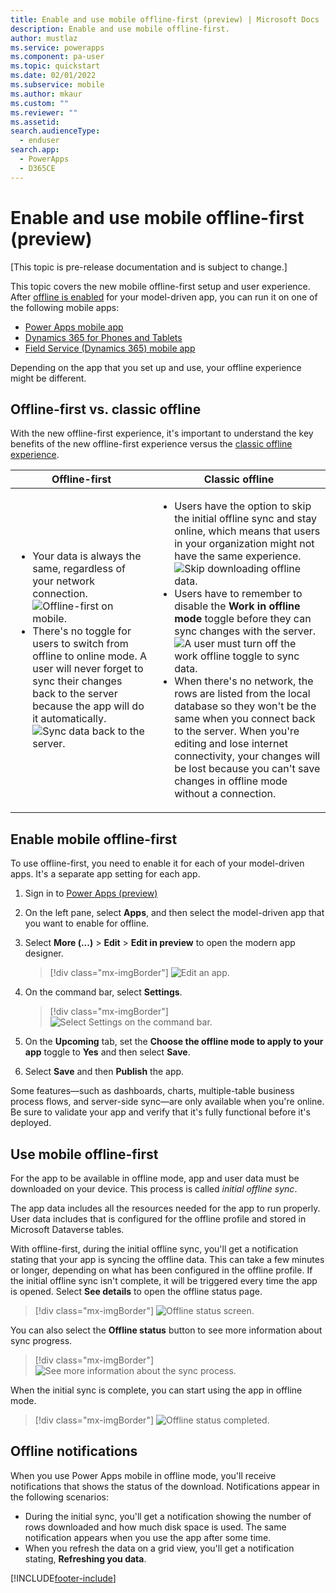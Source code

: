 ```yaml
---
title: Enable and use mobile offline-first (preview) | Microsoft Docs
description: Enable and use mobile offline-first.
author: mustlaz
ms.service: powerapps
ms.component: pa-user
ms.topic: quickstart
ms.date: 02/01/2022
ms.subservice: mobile
ms.author: mkaur
ms.custom: ""
ms.reviewer: ""
ms.assetid: 
search.audienceType: 
  - enduser
search.app: 
  - PowerApps
  - D365CE
---
```


# Enable and use mobile offline-first (preview)

[This topic is pre-release documentation and is subject to change.]

This topic covers the new mobile offline-first setup and user experience. After [offline is enabled](setup-mobile-offline.md) for your model-driven app, you can run it on one of the following mobile apps:

- [Power Apps mobile app](run-powerapps-on-mobile.md)
- [Dynamics 365 for Phones and Tablets](/dynamics365/mobile-app/overview)
- [Field Service (Dynamics 365) mobile app](/dynamics365/field-service/mobile-2020-power-platform)

Depending on the app that you set up and use, your offline experience might be different. 


## Offline-first vs. classic offline

With the new offline-first experience, it's important to understand the key benefits of the new offline-first experience versus the [classic offline experience](/dynamics365/mobile-app/work-in-offline-mode). 



|Offline-first| Classic offline  |
|---------|---------|
| <ul><li>Your data is always the same, regardless of your network connection. </li> <div></div> <div></div> ![Offline-first on mobile.](media/offline-first-classic-3.png) <li> There's no toggle for users to switch from offline to online mode. A user will never forget to sync their changes back to the server because the app will do it automatically. <div></div> ![Sync data back to the server.](media/offline-first-classic-4.png) </li></ul>    |   <ul> <li> Users have the option to skip the initial offline sync and stay online, which means that users in your organization might not have the same experience. <div></div> ![Skip downloading offline data.](media/offline-first-classic-1.png) </li> <li> Users have to remember to disable the **Work in offline mode** toggle before they can sync changes with the server. <div></div> ![A user must turn off the work offline toggle to sync data.](media/offline-first-classic-2.png) </li> <div></div> </li> <li> When there's no network, the rows are listed from the local database so they won't be the same when you connect back to the server. When you're editing and lose internet connectivity, your changes will be lost because you can't save changes in offline mode without a connection. </li></ul>  |


## Enable mobile offline-first

To use offline-first, you need to enable it for each of your model-driven apps. It's a separate app setting for each app.

1. Sign in to [Power Apps (preview)](https://make.powerapps.com/?utm_source=padocs&utm_medium=linkinadoc&utm_campaign=referralsfromdoc) 

2. On the left pane, select **Apps**, and then select the model-driven app that you want to enable for offline.

3. Select **More (...)** > **Edit** > **Edit in preview** to open the modern app designer.

    > [!div class="mx-imgBorder"]
    > ![Edit an app.](media/offline-edit-app.png)
 
4. On the command bar, select **Settings**.

    > [!div class="mx-imgBorder"]
    > ![Select Settings on the command bar.](media/mobile-offline-image4.png)

5. On the **Upcoming** tab, set the **Choose the offline mode to apply to your app** toggle to **Yes** and then select **Save**.

6. Select **Save** and then **Publish** the app.


Some features—such as dashboards, charts, multiple-table business process flows, and server-side sync—are only available when you're online. Be sure to validate your app and verify that it's fully functional before it's deployed. 

## Use mobile offline-first

For the app to be available in offline mode, app and user data must be downloaded on your device. This process is called *initial offline sync*.

The app data includes all the resources needed for the app to run properly. User data includes that is configured for the offline profile and stored in Microsoft Dataverse tables.

With offline-first, during the initial offline sync, you'll get a notification stating that your app is syncing the offline data. This can take a few minutes or longer, depending on what has been configured in the offline profile. If the initial offline sync isn't complete, it will be triggered every time the app is opened. Select **See details** to open the offline status page.

> [!div class="mx-imgBorder"]
> ![Offline status screen.](media/offline-first-1.png)

You can also select the **Offline status** button to see more information about sync progress.

> [!div class="mx-imgBorder"]
> ![See more information about the sync process.](media/offline-first-2.png)

When the initial sync is complete, you can start using the app in offline mode.

> [!div class="mx-imgBorder"]
> ![Offline status completed.](media/offline-first-3.png)

## Offline notifications

When you use Power Apps mobile in offline mode, you'll receive notifications that shows the status of the download. Notifications appear in the following scenarios:

- During the initial sync, you'll get a notification showing the number of rows downloaded and how much disk space is used. The same notification appears when you use the app after some time.
- When you refresh the data on a grid view, you'll get a notification stating, **Refreshing you data**.








[!INCLUDE[footer-include](../includes/footer-banner.md)]
